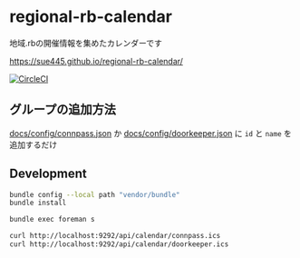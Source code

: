 # regional-rb-calendar
地域.rbの開催情報を集めたカレンダーです

https://sue445.github.io/regional-rb-calendar/

[![CircleCI](https://circleci.com/gh/sue445/regional-rb-calendar/tree/master.svg?style=svg)](https://circleci.com/gh/sue445/regional-rb-calendar/tree/master)

## グループの追加方法
[docs/config/connpass.json](docs/config/connpass.json) か [docs/config/doorkeeper.json](docs/config/doorkeeper.json) に `id` と `name` を追加するだけ

## Development
```bash
bundle config --local path "vendor/bundle"
bundle install

bundle exec foreman s

curl http://localhost:9292/api/calendar/connpass.ics
curl http://localhost:9292/api/calendar/doorkeeper.ics
```
